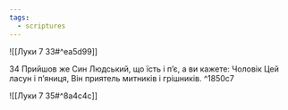 ```yaml
---
tags:
  - scriptures
---
```


![[Луки 7 33#^ea5d99]]

34 Прийшов же Син Людський, що їсть і п’є, а ви кажете: Чоловік Цей ласун і п’яниця, Він приятель митників і грішників. ^1850c7

![[Луки 7 35#^8a4c4c]]